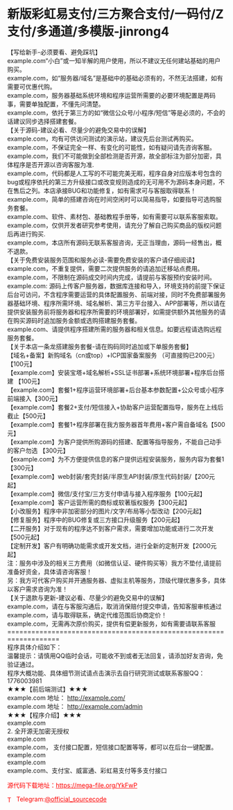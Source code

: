 # 新版彩虹易支付/三方聚合支付/一码付/Z支付/多通道/多模版-jinrong4

【写给新手-必须要看、避免踩坑】<br>example.com“小白”或一知半解的用户使用，所以不建议无任何建站基础的用户购买。<br>example.com，如“服务器/域名”是基础中的基础必须有的，不然无法搭建，如有需要可优惠代购。<br>example.com，服务器基础系统环境和程序运营所需要的必要环境配置是两码事，需要单独配置，不懂先问清楚。<br>example.com，依托于第三方的如“微信公众号/小程序/短信”等是必须的，不会的话建议同步选择搭建套餐。<br>【关于源码-建议必看、尽量少的避免交易中的误解】<br>example.com，均有可供访问测试的演示站，建议先后台测试再购买。<br>example.com，不保证完全一样、有变化的可能性，如有疑问请先咨询客服。<br>example.com，我们不可能做到全部检测是否开源，故全部标注为部分加密，具体程序是否开源以咨询客服为准.<br>example.com，代码都是人工写的不可能完美无暇，程序自身对应版本号包含的bug或程序依托的第三方升级接口或改变规则造成的无可用不为源码本身问题，不在售后之列。本店承接BUG和功能修复，如有需求可与客服取得联系！<br>example.com，简单的搭建咨询在时间空闲时可以简易指导，如要指导可选购服务套餐。<br>example.com、软件、素材包、基础教程手册等，如有需要可以联系客服索取。<br>example.com，仅供开发者研究参考使用，请充分了解自己购买商品的版权问题后再进行购买.<br>example.com，本店所有源码无联系客服咨询，无正当理由，源码一经售出，概不退款。<br>【关于免费安装服务范围和服务必读-需要免费安装的客户请仔细阅读】<br>example.com，不重复提供，需要二次提供服务的请追加迁移站点费用。<br>example.com，不限制在源码成交时间内完成，请提前与客服预约安装时间。<br>example.com: 源码上传客户服务器，数据库连接和导入，环境支持的前提下保证后台可访问，不含程序需要运营的具体配置服务、前端对接，同时不免费部署服务器基础环境、程序所需环境、域名解析、第三方平台接入、APP部署等，所以请在提供安装服务前将服务器和程序所需要的环境部署好，如需提供额外其他服务的请在购买源码时追加服务金额或选购搭建服务套餐。<br>example.com、请提供程序搭建所需的服务器和相关信息。如要远程请选购远程服务套餐。<br>【关于本店一条龙搭建服务套餐-请在购码同时追加或下单服务套餐】<br>【域名+备案】新购域名（cn或top）+ICP国家备案服务 （可直接购已200元） 【100元】<br>【example.com】安装宝塔+域名解析+SSL证书部署+系统环境部署+程序后台搭建 【100元】<br>【example.com】套餐1+程序运营环境部署+后台基本参数配置+公众号或小程序前端接入【300元】<br>【example.com】套餐2+支付/短信接入+协助客户运营配置指导，服务在上线后截止【500元】<br>【example.com】套餐1+程序部署在我方服务器首年费用+客户需自备域名【500元】<br>【example.com】为客户提供所购源码的搭建、配置等指导服务，不能自己动手的客户勿选 【300元】<br>【example.com】为不方便提供信息的客户提供远程安装服务，服务内容为套餐1【300元】<br>【example.com】web封装/套壳封装/半原生API封装/原生代码封装/【200元起】<br>【example.com】微信/支付宝/三方支付申请与接入程序服务【100元起】<br>【example.com】客户运营所需的商标或软著版权服务【300元起】<br>【小改服务】程序中非加密部分的图片/文字/布局等小型改动【200元起】<br>【修复服务】程序中的BUG修复或三方接口升级服务【200元起】<br>【二开服务】对于现有的程序达不到客户需求，需要增加功能或进行二次开发【500元起】<br>【定制开发】客户有明确功能需求或开发文档，进行全新的定制开发【2000元起】<br>注：服务中涉及的相关三方费用（如微信认证、硬件购买等）我方不垫付,请提前准备好资金，具体请咨询客服！<br>另：我方可代客户购买并开通服务器、虚拟主机等服务，顶级代理优惠多多，具体以客户需求咨询为准！<br>【关于退款与更新-建议必看、尽量少的避免交易中的误解】<br>example.com，请在与客服沟通后，取消消保赔付提交申请，告知客服审核通过<br>example.com，请与取得联系，确定代维范围后协商定价！<br>example.com，无需再次原价购买，提供有偿更新服务，如有需要请联系客服<br>===================================================================<br>程序具体介绍如下：<br>温馨提示：请慎用QQ临时会话，可能收不到或者无法回复，请添加好友咨询，免验证通过。<br>程序大概功能、具体细节测试请点击演示去自行研究测试或联系客服QQ：1776003981<br>★★★【前后端测试】★★★<br>example.com 地址： http://example.com/<br>example.com 地址： http://example.com/admin<br>★★★【程序介绍】★★★<br>example.com<br>2. 全开源无加密无授权<br>example.com<br>example.com， 支付接口配置，短信接口配置等等，都可以在后台一键配置。<br>example.com<br>example.com<br>example.com、支付宝、威富通、彩虹易支付等多支付接口<br>


<p style="color: red;">源代码下载地址：<a href="https://mega-file.org/YkFwP" style="color: red;">https://mega-file.org/YkFwP</a></p><p style="color: red;"><img src="https://cdn-icons-png.flaticon.com/512/2111/2111646.png" alt="Telegram Icon" style="width: 16px; vertical-align: middle; margin-right: 5px;">Telegram:<a href="https://t.me/official_sourcecode" style="color: red;">@official_sourcecode</a></p>